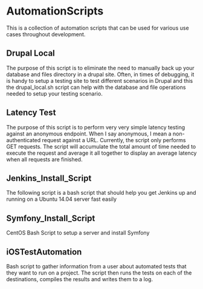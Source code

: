 # AutomationScripts
This is a collection of automation scripts that can be used for various use cases throughout development.

## Drupal Local
The purpose of this script is to eliminate the need to manually back up your database and files directory in a drupal site.  Often, in times of debugging, it is handy to setup a testing site to test different scenarios in Drupal and this the drupal_local.sh script can help with the database and file operations needed to setup your testing scenario.

## Latency Test
The purpose of this script is to perform very very simple latency testing against an anonymous endpoint.  When I say anonymous, I mean a non-authenticated request against a URL.
Currently, the script only performs GET requests.
The script will accumulate the total amount of time needed to execute the request and average it all together to display an average latency when all requests are finished.

## Jenkins_Install_Script
The following script is a bash script that should help you get Jenkins up and running on a Ubuntu 14.04 server fast easily

## Symfony_Install_Script
CentOS Bash Script to setup a server and install Symfony

## iOSTestAutomation
Bash script to gather information from a user about automated tests that they want to run on a project.
The script then runs the tests on each of the destinations, compiles the results and writes them to a log.
